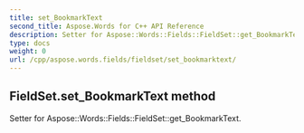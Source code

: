 ```yaml
---
title: set_BookmarkText
second_title: Aspose.Words for C++ API Reference
description: Setter for Aspose::Words::Fields::FieldSet::get_BookmarkText. 
type: docs
weight: 0
url: /cpp/aspose.words.fields/fieldset/set_bookmarktext/
---
```

## FieldSet.set_BookmarkText method


Setter for Aspose::Words::Fields::FieldSet::get_BookmarkText. 

